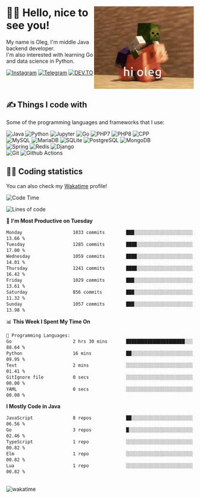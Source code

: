 <div>
   <img align="right" height="221" src="res/hi-oleg.gif" alt="hello, it's me riding on the pig">
   <div>
      <h1>👨‍🌾 Hello, nice to see you!</h1>
      <p>My name is Oleg, I'm middle Java backend developer.<br>I'm also interested with learning Go and data science in Python.</p>
      <div>
         <a href="https://instagram.com/gatetrasher"><img alt="Instagram" src="https://img.shields.io/badge/Instagram-E4405F?&style=for-the-badge&logo=instagram&logoColor=white" ></a>
         <a href="https://t.me/hteppl"><img alt="Telegram" src="https://img.shields.io/badge/Telegram-26A5E4?&style=for-the-badge&logo=telegram&logoColor=white" ></a>
         <a href="https://dev.to/hteppl"><img alt="DEV.TO" src="https://img.shields.io/badge/dev.to-0A0A0A?&style=for-the-badge&logo=devdotto&logoColor=white" ></a>
      </div>
   </div>
</div>
<br>
<br>
<div>
   <h2>✍️ Things I code with</h2>
   <p>Some of the programming languages and frameworks that I use:</p>
   <p>
      <img alt="Java" src="https://img.shields.io/badge/Java-ED8B00?style=flat-square&logo=java&logoColor=white" />
      <img alt="Python" src="https://img.shields.io/badge/Python-3776AB?style=flat-square&logo=python&logoColor=white" />
      <img alt="Jupyter" src="https://img.shields.io/badge/Jupyter-F37626?style=flat-square&logo=jupyter&logoColor=white" />
      <img alt="Go" src="https://img.shields.io/badge/Go-00ADD8?style=flat-square&logo=go&logoColor=white" /> 
      <img alt="PHP7" src="https://img.shields.io/badge/PHP_7-777BB4?style=flat-square&logo=php&logoColor=white" />
      <img alt="PHP8" src="https://img.shields.io/badge/PHP_8-777BB4?style=flat-square&logo=php&logoColor=white" />
      <img alt="CPP" src="https://img.shields.io/badge/C++-00599C?style=flat-square&logo=cplusplus&logoColor=white" />
      <br>
      <img alt="MySQL" src="https://img.shields.io/badge/MySQL-4479A1?style=flat-square&logo=mysql&logoColor=white" />
      <img alt="MariaDB" src="https://img.shields.io/badge/MariaDB-003545?style=flat-square&logo=mariadb&logoColor=white" />
      <img alt="SQLite" src="https://img.shields.io/badge/SQLite-003B57?style=flat-square&logo=sqlite&logoColor=white" />
      <img alt="PostgreSQL" src="https://img.shields.io/badge/PostgreSQL-4169E1?style=flat-square&logo=postgresql&logoColor=white" />
      <img alt="MongoDB" src="https://img.shields.io/badge/MongoDB-47A248?style=flat-square&logo=mongodb&logoColor=white" />
      <br>
      <img alt="Spring" src="https://img.shields.io/badge/Spring-6DB33F?style=flat-square&logo=spring&logoColor=white" />
      <img alt="Redis" src="https://img.shields.io/badge/Redis-DC382D?style=flat-square&logo=redis&logoColor=white" />
      <img alt="Django" src="https://img.shields.io/badge/Django-092E20?style=flat-square&logo=django&logoColor=white" />
      <br>
      <img alt="Git" src="https://img.shields.io/badge/Git-F05032?style=flat-square&logo=git&logoColor=white" />
      <img alt="Github Actions" src="https://img.shields.io/badge/Github_Actions-2088FF?style=flat-square&logo=github-actions&logoColor=white" />
   </p>
</div>
<div>
   <h2>👨‍💻 Coding statistics</h2>
   <p>You can also check my <a href="https://wakatime.com/@hteppl">Wakatime</a> profile!</p>

   <!--START_SECTION:waka-->
![Code Time](http://img.shields.io/badge/Code%20Time-3%2C994%20hrs%2012%20mins-blue)

![Lines of code](https://img.shields.io/badge/From%20Hello%20World%20I%27ve%20Written-2.0%20million%20lines%20of%20code-blue)

📅 **I'm Most Productive on Tuesday** 

```text
Monday                   1033 commits        ███░░░░░░░░░░░░░░░░░░░░░░   13.66 % 
Tuesday                  1285 commits        ████░░░░░░░░░░░░░░░░░░░░░   17.00 % 
Wednesday                1059 commits        ████░░░░░░░░░░░░░░░░░░░░░   14.01 % 
Thursday                 1241 commits        ████░░░░░░░░░░░░░░░░░░░░░   16.42 % 
Friday                   1029 commits        ███░░░░░░░░░░░░░░░░░░░░░░   13.61 % 
Saturday                 856 commits         ███░░░░░░░░░░░░░░░░░░░░░░   11.32 % 
Sunday                   1057 commits        ███░░░░░░░░░░░░░░░░░░░░░░   13.98 % 
```


📊 **This Week I Spent My Time On** 

```text
💬 Programming Languages: 
Go                       2 hrs 30 mins       ██████████████████████░░░   88.64 % 
Python                   16 mins             ██░░░░░░░░░░░░░░░░░░░░░░░   09.95 % 
Text                     2 mins              ░░░░░░░░░░░░░░░░░░░░░░░░░   01.41 % 
GitIgnore file           0 secs              ░░░░░░░░░░░░░░░░░░░░░░░░░   00.00 % 
YAML                     0 secs              ░░░░░░░░░░░░░░░░░░░░░░░░░   00.00 % 
```

**I Mostly Code in Java** 

```text
JavaScript               8 repos             ██░░░░░░░░░░░░░░░░░░░░░░░   06.56 % 
Go                       3 repos             █░░░░░░░░░░░░░░░░░░░░░░░░   02.46 % 
TypeScript               1 repo              ░░░░░░░░░░░░░░░░░░░░░░░░░   00.82 % 
Elm                      1 repo              ░░░░░░░░░░░░░░░░░░░░░░░░░   00.82 % 
Lua                      1 repo              ░░░░░░░░░░░░░░░░░░░░░░░░░   00.82 % 
```




<!--END_SECTION:waka-->
</div>
<br>
<img src="https://wakatime.com/share/@hteppl/18a68a4e-e1fb-41eb-b9f2-e999d76b9bac.svg" alt="wakatime">
